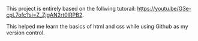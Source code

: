 This project is entirely based on the follwing tutorail: https://youtu.be/G3e-cpL7ofc?si=Z_ZjgAN2rt0lRPB2.

This helped me learn the basics of html and css while using Github as my version control.
